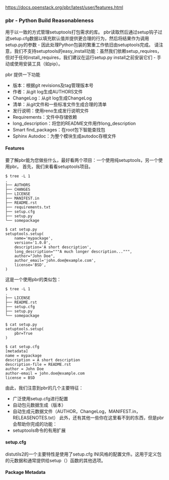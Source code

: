 https://docs.openstack.org/pbr/latest/user/features.html
### pbr - Python Build Reasonableness

用于以一致的方式管理setuptools打包需求的库。
pbr读取然后通过setup钩子过滤setup.cfg数据以填充默认值并提供更合理的行为，然后将结果作为调用setup.py的参数 - 因此处理Python包装的繁重工作依旧由setuptools完成。
请注意，我们不支持setuptools的easy_install功能：虽然我们依赖setup_requires，但对于任何install_requires，我们建议在运行setup.py install之前安装它们 - 手动或使用安装工具（如pip）。

pbr 提供一下功能
* 版本：根据git revisions及tag管理版本号
* 作者：从git log生成AUTHORS文件
* ChangeLog：从git log生成ChangeLog
* 清单：从git文件和一些标准文件生成合理的清单
* 发行说明：使用reno生成发行说明文件
* Requirements：文件中存储依赖
* long_description：将您的README文件用作long_description
* Smart find_packages：在root包下智能查找包
* Sphinx Autodoc：为整个模块生成autodoc存根文件

#### Features
要了解pbr能为您做些什么，最好看两个项目：一个使用纯setuptools，另一个使用pbr。 首先，我们来看看setuptools项目。
```
$ tree -L 1
.
├── AUTHORS
├── CHANGES
├── LICENSE
├── MANIFEST.in
├── README.rst
├── requirements.txt
├── setup.cfg
├── setup.py
└── somepackage

$ cat setup.py
setuptools.setup(
    name='mypackage',
    version='1.0.0',
    description='A short description',
    long_description="""A much longer description...""",
    author="John Doe",
    author_email='john.doe@example.com',
    license='BSD',
)
```
这是一个使用pbr的类似包：
```
$ tree -L 1
.
├── LICENSE
├── README.rst
├── setup.cfg
├── setup.py
└── somepackage

$ cat setup.py
setuptools.setup(
    pbr=True
)

$ cat setup.cfg
[metadata]
name = mypackage
description = A short description
description-file = README.rst
author = John Doe
author-email = john.doe@example.com
license = BSD
```

由此，我们注意到pbr的几个主要特征：

* 广泛使用setup.cfg进行配置
* 自动包元数据生成（版本）
* 自动生成元数据文件（AUTHOR，ChangeLog，MANIFEST.in，RELEASENOTES.txt）
此外，还有其他一些你在这里看不到的东西，但是pbr会帮助你完成的功能：
* setuptools命令的有用扩展

#### setup.cfg
distutils2的一个主要特性是使用了setup.cfg INI风格的配置文件。这用于定义包的元数据和通常提供给setup（）函数的其他选项。

#### Package Metadata
